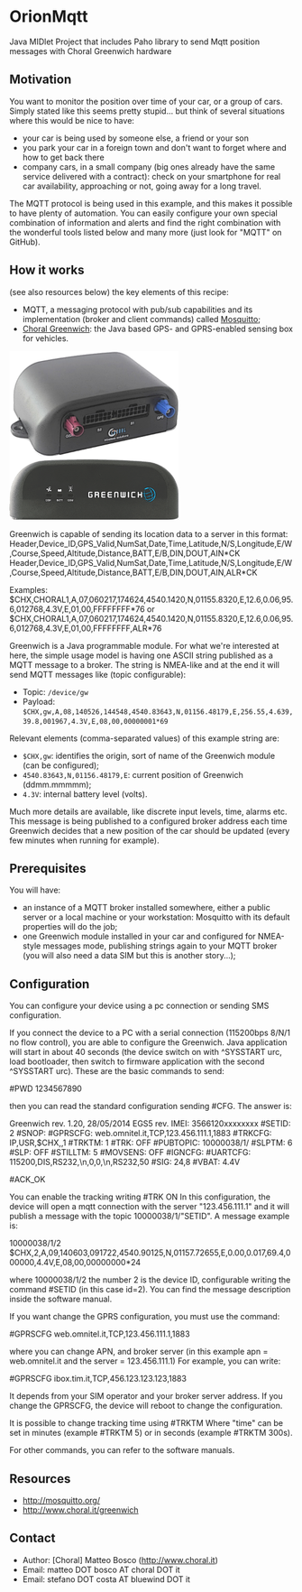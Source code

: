 OrionMqtt
==============

Java MIDlet Project that includes Paho library to send Mqtt position messages with Choral Greenwich hardware

Motivation
----------

You want to monitor the position over time of your car, or a group of cars. Simply stated like this seems pretty stupid... but think of several situations where this would be nice to have:

- your car is being used by someone else, a friend or your son
- you park your car in a foreign town and don't want to forget where and how to get back there
- company cars, in a small company (big ones already have the same service delivered with a contract): check on your smartphone for real car availability, approaching or not, going away for a long travel.

The MQTT protocol is being used in this example, and this makes it possible to have plenty of automation.
You can easily configure your own special combination of information and alerts and find the right combination
with the wonderful tools listed below and many more (just look for "MQTT" on GitHub).

How it works
------------

(see also resources below) the key elements of this recipe:

- MQTT, a messaging protocol with pub/sub capabilities and its implementation (broker and client commands) called [Mosquitto](http://mosquitto.org/);
- [Choral Greenwich](http://www.choral.it/greenwich): the Java based GPS- and GPRS-enabled sensing box for vehicles.


![greenwich](assets/gw.png)

Greenwich is capable of sending its location data to a server in this format:
Header,Device_ID,GPS_Valid,NumSat,Date,Time,Latitude,N/S,Longitude,E/W,Course,Speed,Altitude,Distance,BATT,E/B,DIN,DOUT,AIN*CK
Header,Device_ID,GPS_Valid,NumSat,Date,Time,Latitude,N/S,Longitude,E/W,Course,Speed,Altitude,Distance,BATT,E/B,DIN,DOUT,AIN,ALR<alarm>*CK

Examples:
$CHX,CHORAL1,A,07,060217,174624,4540.1420,N,01155.8320,E,12.6,0.06,95.6,012768,4.3V,E,01,00,FFFFFFFF*76
or
$CHX,CHORAL1,A,07,060217,174624,4540.1420,N,01155.8320,E,12.6,0.06,95.6,012768,4.3V,E,01,00,FFFFFFFF,ALR<ALIVE>*76

Greenwich is a Java programmable module.
For what we're interested at here, the simple usage model is having one ASCII string published as a MQTT message to a broker.
The string is NMEA-like and at the end it will send MQTT messages like (topic configurable):

- Topic: `/device/gw`
- Payload: `$CHX,gw,A,08,140526,144548,4540.83643,N,01156.48179,E,256.55,4.639,39.8,001967,4.3V,E,08,00,00000001*69`

Relevant elements (comma-separated values) of this example string are:

- `$CHX,gw`: identifies the origin, sort of name of the Greenwich module (can be configured);
- `4540.83643,N,01156.48179,E`: current position of Greenwich (ddmm.mmmmm);
- `4.3V`: internal battery level (volts).

Much more details are available, like discrete input levels, time, alarms etc. This message is being published to a configured broker address
each time Greenwich decides that a new position of the car should be updated (every few minutes when running for example).

Prerequisites
-------------

You will have:

- an instance of a MQTT broker installed somewhere, either a public server or a local machine or your workstation: Mosquitto with its default properties will do the job;
- one Greenwich module installed in your car and configured for NMEA-style messages mode, publishing strings again to your MQTT broker (you will also need a data SIM but this is another story...);

Configuration
-------------

You can configure your device using a pc connection or sending SMS configuration.

If you connect the device to a PC with a serial connection (115200bps 8/N/1 no flow control), you are able to configure the Greenwich.
Java application will start in about 40 seconds (the device switch on with ^SYSSTART urc, load bootloader, then switch to firmware application with
the second ^SYSSTART urc).
These are the basic commands to send:

#PWD 1234567890

then you can read the standard configuration sending #CFG.
The answer is:

Greenwich rev. 1.20, 28/05/2014
EGS5 rev.
IMEI: 3566120xxxxxxxx
#SETID: 2
#SNOP:
#GPRSCFG: web.omnitel.it,TCP,123.456.111.1,1883
#TRKCFG: IP,USR,$CHX,,1
#TRKTM: 1
#TRK: OFF
#PUBTOPIC: 10000038/1/
#SLPTM: 6
#SLP: OFF
#STILLTM: 5
#MOVSENS: OFF
#IGNCFG:
#UARTCFG: 115200,DIS,RS232,\n,0,0,\n,RS232,50
#SIG: 24,8
#VBAT: 4.4V

#ACK_OK

You can enable the tracking writing #TRK ON
In this configuration, the device will open a mqtt connection with the server "123.456.111.1" and it will publish a message with the topic 10000038/1/"SETID".
A message example is:

10000038/1/2 $CHX,2,A,09,140603,091722,4540.90125,N,01157.72655,E,0.00,0.017,69.4,000000,4.4V,E,08,00,00000000*24

where 10000038/1/2 the number 2 is the device ID, configurable writing the command #SETID <id> (in this case id=2).
You can find the message description inside the software manual.

If you want change the GPRS configuration, you must use the command:

#GPRSCFG web.omnitel.it,TCP,123.456.111.1,1883

where you can change APN, and broker server (in this example apn = web.omnitel.it and the server = 123.456.111.1)
For example, you can write:

#GPRSCFG ibox.tim.it,TCP,456.123.123.123,1883

It depends from your SIM operator and your broker server address.
If you change the GPRSCFG, the device will reboot to change the configuration.

It is possible to change tracking time using #TRKTM <time>
Where "time" can be set in minutes (example #TRKTM 5) or in seconds (example #TRKTM 300s).

For other commands, you can refer to the software manuals.

Resources
---------

* http://mosquitto.org/
* http://www.choral.it/greenwich

Contact
-------

* Author: [Choral] Matteo Bosco (http://www.choral.it)
* Email: matteo DOT bosco AT choral DOT it
* Email: stefano DOT costa AT bluewind DOT it
